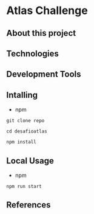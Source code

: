 <h1>Atlas Challenge</h1>

<!-- img app -->

##  About this project

<!-- about -->

## Technologies

<!-- technologies -->
                                                                                                  
## Development Tools

<!-- tools -->

## Intalling

- npm

```
git clone repo
```

```
cd desafioatlas
```

```
npm install
```

## Local Usage

- npm

```
npm run start
```

## References

<!-- tools -->
